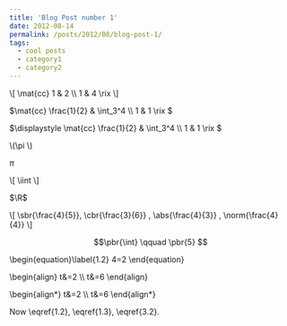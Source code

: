 ```yaml
---
title: 'Blog Post number 1'
date: 2012-08-14
permalink: /posts/2012/08/blog-post-1/
tags:
  - cool posts
  - category1
  - category2
---
```


$$
\newcommand{\mat}[1]{\left[\begin{array}{#1}}
\newcommand{\rix}{\end{array}\right]}
$$


\\[
\mat{cc}
1 & 2 \\\\ 1 & 4
\rix
\\]

$\mat{cc} \frac{1}{2} & \int_3^4 \\\\ 1 & 1 \rix $

$\displaystyle \mat{cc} \frac{1}{2} & \int_3^4 \\\\ 1 & 1 \rix $


\\(\pi \\)

$\pi$

\\[
  \iint
\\]


$\R$

\\[ \sbr{\frac{4}{5}}, \cbr{\frac{3}{6}} , \abs{\frac{4}{3}} , \norm{\frac{4}{4}} \\]

$$\pbr{\int} \qquad \pbr{5} $$


\begin{equation}\label{1.2}
4=2
\end{equation}


\\begin{align}
t&=2 \\\\
t&=6
\\end{align}

\\begin{align*}
t&=2 \\\\
t&=6
\\end{align*}


Now \eqref{1.2}, \eqref{1.3},  \eqref{3.2}.